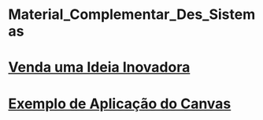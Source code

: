 # Material_Complementar_Des_Sistemas

# [Venda uma Ideia Inovadora](https://docs.google.com/presentation/d/1TkfwgcsNGeerctfWxV0DbTlnn8ujM0KY8OKwtzRSOeg/edit?usp=sharing)
# [Exemplo de Aplicação do Canvas](https://docs.google.com/document/d/1cvaQ5LMnclyIWeka_fNDWIJvEYUQM8NaEPeOaLq9Z1w/edit?usp=sharing)



